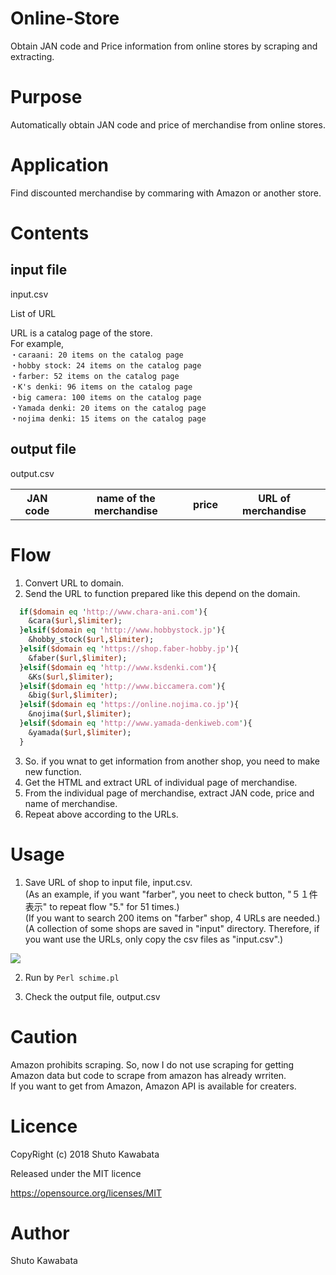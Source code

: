 # Online-Store
Obtain JAN code and Price information from online stores by scraping and extracting.

# Purpose
Automatically obtain JAN code and price of merchandise from online stores.

# Application
Find discounted merchandise by commaring with Amazon or another store.

# Contents
## input file
input.csv

List of URL

URL is a catalog page of the store.<br>
For example,<br>
`・caraani: 20 items on the catalog page`<br>
`・hobby stock: 24 items on the catalog page`<br>
`・farber: 52 items on the catalog page`<br>
`・K's denki: 96 items on the catalog page`<br>
`・big camera: 100 items on the catalog page`<br>
`・Yamada denki: 20 items on the catalog page`<br>
`・nojima denki: 15 items on the catalog page`<br>


## output file
output.csv

<table>
  <th>JAN code<th>name of the merchandise<th>price<th>URL of merchandise
</table>
  
# Flow
1. Convert URL to domain.<br>
2. Send the URL to function prepared like this depend on the domain.<br>
```perl
  if($domain eq 'http://www.chara-ani.com'){
    &cara($url,$limiter);
  }elsif($domain eq 'http://www.hobbystock.jp'){
    &hobby_stock($url,$limiter);
  }elsif($domain eq 'https://shop.faber-hobby.jp'){
    &faber($url,$limiter);
  }elsif($domain eq 'http://www.ksdenki.com'){
    &Ks($url,$limiter);
  }elsif($domain eq 'http://www.biccamera.com'){
    &big($url,$limiter);
  }elsif($domain eq 'https://online.nojima.co.jp'){
    &nojima($url,$limiter);
  }elsif($domain eq 'http://www.yamada-denkiweb.com'){
    &yamada($url,$limiter);
  }
  ```
3. So. if you wnat to get information from another shop, you need to make new function.<br>
4. Get the HTML and extract URL of individual page of merchandise.<br>
5. From the individual page of merchandise, extract JAN code, price and name of merchandise.<br>
6. Repeat above according to the URLs.<br>

# Usage
1. Save URL of shop to input file, input.csv.<br>
(As an example, if you want "farber", you neet to check button, "５１件表示" to repeat flow "5." for 51 times.)<br>
(If you want to search 200 items on "farber" shop, 4 URLs are needed.)<br>
(A collection of some shops are saved in "input" directory. Therefore, if you want use the URLs, only copy the csv files as "input.csv".)<br>

<img src="https://github.com/shutokawabata0723/Online-Store/blob/master/onilne1.png">



2. Run by `Perl schime.pl`

3. Check the output file, output.csv


# Caution
Amazon prohibits scraping. So, now I do not use scraping for getting Amazon data but code to scrape from amazon has already wrriten. <br>
If you want to get from Amazon, Amazon API is available for creaters.





# Licence

CopyRight (c) 2018 Shuto Kawabata

Released under the MIT licence

https://opensource.org/licenses/MIT

# Author
Shuto Kawabata


